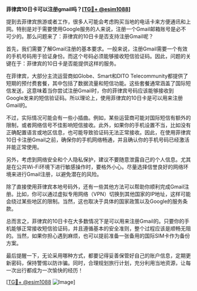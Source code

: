 **菲律宾10日卡可以注册gmail吗？[[TG💪+ @esim1088](https://t.me/s/esim1088)]**

提到去菲律宾旅游或者工作，很多人可能会考虑购买当地的电话卡来方便通讯和上网。特别是对于需要使用Google服务的人来说，注册一个Gmail邮箱账号是必不可少的。那么问题来了：菲律宾的10日卡是否支持注册Gmail呢？

首先，我们需要了解Gmail注册的基本要求。一般来说，注册Gmail需要一个有效的手机号码用于验证身份。而这个号码必须能够接收短信验证码。因此，问题的关键在于：菲律宾的10日卡是否能提供这样的服务。

在菲律宾，大部分主流运营商如Globe、Smart和DITO Telecommunity都提供了短期的预付费套餐，其中包括了数据流量和短信功能。这些套餐通常涵盖了国际短信发送，这意味着当你尝试注册Gmail时，你的菲律宾号码应该能够接收到Google发来的短信验证码。所以理论上，使用菲律宾的10日卡是可以用来注册Gmail的。

不过，实际情况可能会有一些小插曲。例如，某些运营商可能对国际短信有额外的限制，或者网络信号不佳影响短信接收。此外，如果你的手机设置不当，比如没有正确配置语言或地区信息，也可能导致验证码无法正常接收。因此，在使用菲律宾10日卡注册Gmail之前，确保你的手机网络畅通，并且确认你的手机号码已经激活并能正常使用。

另外，考虑到网络安全和个人隐私保护，建议不要随意泄露自己的个人信息。尤其是在公共Wi-Fi环境下进行敏感操作时，要格外小心。尽量选择信誉良好的网络环境来进行Gmail注册，以避免潜在的风险。

除了直接使用菲律宾本地号码外，还有一些其他方法可以帮助你顺利完成Gmail注册。比如，你可以通过虚拟专用网络（VPN）切换到其他国家的IP地址，这样可能会绕过某些地区的限制。当然，这也取决于具体的国家政策以及Google的服务条款。

总而言之，菲律宾的10日卡在大多数情况下是可以用来注册Gmail的。只要你的手机能够正常接收短信验证码，并且遵循基本的安全准则，整个过程应该是顺畅无阻的。当然，如果你担心遇到麻烦，也可以提前准备一张备用的国际SIM卡作为备份方案。

最后提醒一下，无论采用哪种方式，都要记得妥善保管好自己的账户信息，定期更新密码，保持警惕以防诈骗。同时，合理规划旅行计划，充分利用当地资源，让每一次出行都成为一次愉快的经历！

[[TG💪+ @esim1088](https://t.me/s/esim1088) ![Image](https://i.postimg.cc/4NQfJmqS/Snipaste-2025-05-13-00-14-12.png)]